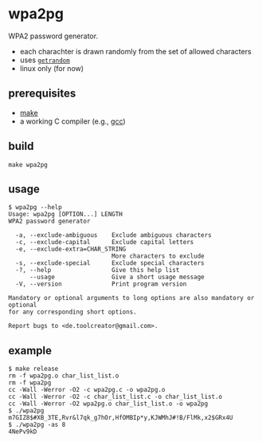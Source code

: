 # wpa2pg

WPA2 password generator.

- each charachter is drawn randomly from the set of allowed characters
- uses [`getrandom`](https://man7.org/linux/man-pages/man2/getrandom.2.html)
- linux only (for now)

## prerequisites

- [make](https://www.gnu.org/software/make/)
- a working C compiler (e.g., [gcc](https://gcc.gnu.org/))

## build

```
make wpa2pg
```

## usage

```
$ wpa2pg --help
Usage: wpa2pg [OPTION...] LENGTH
WPA2 password generator

  -a, --exclude-ambiguous    Exclude ambiguous characters
  -c, --exclude-capital      Exclude capital letters
  -e, --exclude-extra=CHAR_STRING
                             More characters to exclude
  -s, --exclude-special      Exclude special characters
  -?, --help                 Give this help list
      --usage                Give a short usage message
  -V, --version              Print program version

Mandatory or optional arguments to long options are also mandatory or optional
for any corresponding short options.

Report bugs to <de.toolcreator@gmail.com>.
```

## example

```
$ make release
rm -f wpa2pg.o char_list_list.o
rm -f wpa2pg
cc -Wall -Werror -O2 -c wpa2pg.c -o wpa2pg.o
cc -Wall -Werror -O2 -c char_list_list.c -o char_list_list.o
cc -Wall -Werror -O2 wpa2pg.o char_list_list.o -o wpa2pg
$ ./wpa2pg
m7GIZ8$#XB_3TE,Rvr&l7qk_g7hOr,HfOMBIp*y,KJWMhJ#!B/FlMk,x2$GRx4U
$ ./wpa2pg -as 8
4NePv9kD
```
